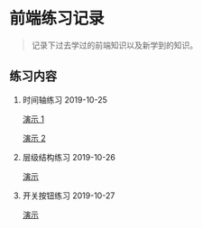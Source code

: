 # 前端练习记录

> 记录下过去学过的前端知识以及新学到的知识。

## 练习内容

1. 时间轴练习 2019-10-25

   [演示 1](https://0x3e5.github.io/webPractice/01.时间轴练习/index.html)

   [演示 2](https://0x3e5.github.io/webPractice/01.时间轴练习/index2.html)

2. 层级结构练习 2019-10-26

   [演示](https://0x3e5.github.io/webPractice/02.层级结构练习/index.html)

3. 开关按钮练习 2019-10-27

   [演示](https://0x3e5.github.io/webPractice/03.开关按钮练习/)
